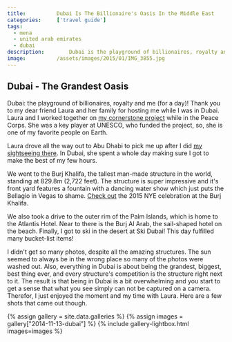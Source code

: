 ```yaml
---
title:			Dubai Is The Billionaire's Oasis In the Middle East
categories:		['travel guide']
tags:
  - mena
  - united arab emirates
  - dubai
description:		Dubai is the playground of billionaires, royalty and me (for a day)! I've studied the architecture and dreamed of skiing in the desert. Dreams come true!
image:			/assets/images/2015/01/IMG_3855.jpg
---
```


## Dubai - The Grandest Oasis

Dubai: the playground of billionaires, royalty and me (for a day)! Thank you to my dear friend Laura and her family for hosting me while I was in Dubai. Laura and I worked together on [my cornerstone project](https://www.unesco.kz/new/en/unesco/news/2898/) while in the Peace Corps. She was a key player at UNESCO, who funded the project, so, she is one of my favorite people on Earth.

Laura drove all the way out to Abu Dhabi to pick me up after I did [my sightseeing there](/abu-dhabi/). In Dubai, she spent a whole day making sure I got to make the best of my few hours.

We went to the Burj Khalifa, the tallest man-made structure in the world, standing at 829.8m (2,722 feet). The structure is super impressive and it's front yard features a fountain with a dancing water show which just puts the Bellagio in Vegas to shame. [Check out](https://www.youtube.com/watch?v=US_JlgUQaqY) the 2015 NYE celebration at the Burj Khalifa.

We also took a drive to the outer rim of the Palm Islands, which is home to the Atlantis Hotel. Near to there is the Burj Al Arab, the sail-shaped hotel on the beach. Finally, I got to ski in the desert at Ski Dubai! This day fulfilled many bucket-list items!

I didn't get so many photos, despite all the amazing structures. The sun seemed to always be in the wrong place so many of the photos were washed out. Also, everything in Dubai is about being the grandest, biggest, best thing ever, and every structure's competition is the structure right next to it. The result is that being in Dubai is a bit overwhelming and you start to get a sense that what you see simply can not be captured on a camera. Therefor, I just enjoyed the moment and my time with Laura. Here are a few shots that came out though.

{% assign gallery = site.data.galleries %}
{% assign images = gallery["2014-11-13-dubai"] %}
{% include gallery-lightbox.html images=images %}
